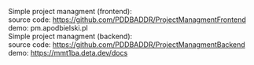 Simple project managment (frontend): <br/>
  source code: https://github.com/PDDBADDR/ProjectManagmentFrontend<br/>
  demo: pm.apodbielski.pl<br/>
Simple project managment (backend):<br/>
  source code: https://github.com/PDDBADDR/ProjectManagmentBackend<br/>
  demo: https://mmt1ba.deta.dev/docs<br/>
